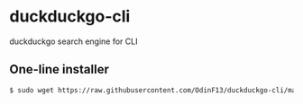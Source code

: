 # duckduckgo-cli
duckduckgo search engine for CLI

## One-line installer
```bash
$ sudo wget https://raw.githubusercontent.com/OdinF13/duckduckgo-cli/main/duckduckgo.sh -O /usr/bin/duckduckgo && sudo chmod +x $_
```
